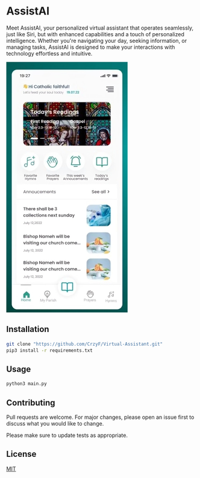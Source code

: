 # AssistAI

Meet AssistAI, your personalized virtual assistant that operates seamlessly, just like Siri, but with enhanced capabilities and a touch of personalized intelligence. Whether you're navigating your day, seeking information, or managing tasks, AssistAI is designed to make your interactions with technology effortless and intuitive.

![app screenshot](https://github.com/CrzyF/ChurchConnectApp/blob/main/assets/preview.png)

## Installation

```bash
git clone "https://github.com/CrzyF/Virtual-Assistant.git"
pip3 install -r requirements.txt
```

## Usage

```Python
python3 main.py

```

## Contributing

Pull requests are welcome. For major changes, please open an issue first
to discuss what you would like to change.

Please make sure to update tests as appropriate.

## License

[MIT](https://choosealicense.com/licenses/mit/)
